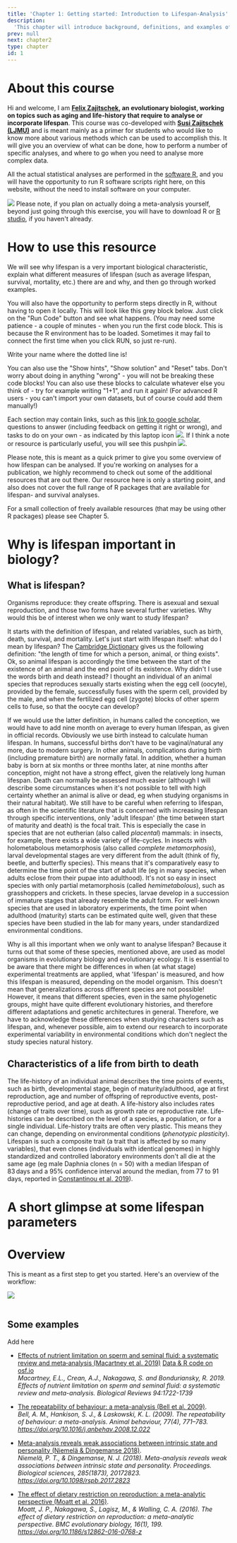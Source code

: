 ```yaml
---
title: 'Chapter 1: Getting started: Introduction to Lifespan-Analysis'
description:
  'This chapter will introduce background, definitions, and examples of lifespan analysis'
prev: null
next: chapter2
type: chapter
id: 1
---
```


<exercise id="1" title="Preface & Disclaimer">

# About this course

Hi and welcome, I am **[Felix Zajitschek](https://felix.zajitschek.net), an evolutionary biologist, working on topics such as aging and life-history that require to analyse or incorporate lifespan**. This course was co-developed with **[Susi Zajitschek (LJMU)](https://www.ljmu.ac.uk/about-us/staff-profiles/faculty-of-science/school-of-biological-and-environmental-sciences/susanne-zajitschek)** and is meant mainly as a primer for students who would like to know more about various methods which can be used to accomplish this. It will give you an overview of what can be done, how to perform a number of specific analyses, and where to go when you need to analyse more complex data.

All the actual statistical analyses are performed in the [software R](https://www.r-project.org/about.html), and you will have the opportunity to run R software scripts right here, on this website, without the need to install software on your computer.

![](https://github.com/zajitschek/lifespananalysis/blob/master/images/pushpin.svg?raw=true) Please note, if you plan on actually doing a meta-analysis yourself, beyond just going through this exercise, you will have to download R or [R studio](https://rstudio.com/products/rstudio/download/), if you haven't already. 

# How to use this resource

We will see why lifespan is a very important biological characteristic, explain what different measures of lifespan (such as average lifespan, survival, mortality, etc.) there are and why, and then go through worked examples.

You will also have the opportunity to perform steps directly in R, without having to open it locally. This will look like this grey block below. Just click on the "Run Code" button and see what happens. 
(You may need some patience - a couple of minutes - when you run the first  code block. This is because the R environment has to be loaded. Sometimes it may fail to connect the first time when you click RUN, so just re-run).

<codeblock id="intro_1">
Write your name where the dotted line is!
</codeblock>

You can also use the "Show hints", "Show solution" and "Reset" tabs. Don't worry about doing in anything "wrong" - you will not be breaking these code blocks! You can also use these blocks to calculate whatever else you think of - try for example writing "1+1", and run it again! (For advanced R users - you can't import your own datasets, but of course could add them manually!)

Each section may contain links, such as this [link to google scholar](https://scholar.google.com/), questions to answer (including feedback on getting it right or wrong), and tasks to do on your own - as indicated by this laptop icon  ![](https://github.com/zajitschek/lifespananalysis/blob/master/images/computertaskicon.svg?raw=true). If I think a note or resource is particularly useful, you will see this pushpin  ![](https://github.com/zajitschek/lifespananalysis/blob/master/images/pushpin.svg?raw=true).
<br>

Please note, this is meant as a quick primer to give you some overview of how lifespan can be analysed. If you're working on analyses for a publication, we highly recommend to check out some of the additional resources that are out there. Our resource here is only a starting point, and also does not cover the full range of R packages that are available for lifespan- and survival analyses.

For a small collection of freely available resources (that may be using other R packages) please see Chapter 5.

</exercise>

<exercise id="2" title="Introduction">

# Why is lifespan important in biology?   


## What is lifespan?

Organisms reproduce: they create offspring. There is asexual and sexual reproduction, and those two forms have several further varieties. Why would this be of interest when we only want to study lifespan?

It starts with the definition of lifespan, and related variables, such as birth, death, survival, and mortality. Let's just start with lifespan itself: what do I mean by lifespan? The [Cambridge Dictionary](https://dictionary.cambridge.org/dictionary/english/lifespan) gives us the following definition: "the length of time for which a person, animal, or thing exists". Ok, so animal lifespan is accordingly the time between the start of the existence of an animal and the end point of its existence. Why didn't I use the words birth and death instead? I thought an individual of an animal species that reproduces sexually starts existing when the egg cell (oocyte), provided by the female, successfully fuses with the sperm cell, provided by the male, and when the fertilized egg cell (zygote) blocks of other sperm cells to fuse, so that the oocyte can develop? 

If we would use the latter definition, in humans called the conception, we would have to add nine month on average to every human lifespan, as given in official records. Obviously we use birth instead to calculate human lifespan. In humans, successful births don't have to be vaginal/natural any more, due to modern surgery. In other animals, complications during birth (including premature birth) are normally fatal. In addition, whether a human baby is born at six months or three months later, at nine months after conception, might not have a strong effect, given the relatively long human lifespan. Death can normally be assessed much easier (although I will describe some circumstances when it's not possible to tell with high certainty whether an animal is alive or dead, eg when studying organisms in their natural habitat). We still have to be careful when referring to lifespan, as often in the scientific literature that is concerned with increasing lifespan through specific interventions, only 'adult lifespan' (the time between start of maturity and death) is the focal trait. This is especially the case in species that are not eutherian (also called *placental*) mammals: in insects, for example, there exists a wide variety of life-cycles. In insects with holometabolous metamorphosis (also called *complete metamorphosis*), larval developmental stages are very different from the adult (think of fly, beetle, and butterfly species). This means that it's comparatively easy to determine the time point of the start of adult life (eg in many species, when adults eclose from their pupae into adulthood). It's not so easy in insect species with only partial metamorphosis (called *hemimetabolous*), such as grasshoppers and crickets. In these species, larvae develop in a succession of immature stages that already resemble the adult form. For well-known species that are used in laboratory experiments, the time point when adulthood (maturity) starts can be estimated quite well, given that these species have been studied in the lab for many years, under standardized environmental conditions.

Why is all this important when we only want to analyse lifespan? Because it turns out that some of these species, mentioned above, are used as model organisms in evolutionary biology and evolutionary ecology. It is essential to be aware that there might be differences in when (at what stage) experimental treatments are applied, what 'lifespan' is measured, and how this lifespan is measured, depending on the model organism. This doesn't mean that generalizations across different species are not possible! However, it means that different species, even in the same phylogenetic groups, might have quite different evolutionary histories, and therefore different adaptations and genetic architectures in general. Therefore, we have to acknowledge these differences when studying characters such as lifespan, and, whenever possible, aim to extend our research to incorporate experimental variability in environmental conditions which don't neglect the study species natural history.

## Characteristics of a life from birth to death

The life-history of an individual animal describes the time points of events, such as birth, developmental stage, begin of maturity/adulthood, age at first reproduction, age  and number of offspring of reproductive events, post-reproductive period, and age at death. A life-history also includes rates (change of traits over time), such as growth rate or reproductive rate. Life-histories can be described on the level of a species, a population, or for a single individual. Life-history traits are often very plastic. This means they can change, depending on environmental conditions (*phenotypic plasticity*). Lifespan is such a composite trait (a trait that is affected by so many variables), that even clones (individuals with identical genomes) in highly standardized and controlled laboratory environments don't all die at the same age (eg male Daphnia clones  (n = 50) with a median lifespan of 83 days and a 95% confidence interval around the median, from 77 to 91 days, reported in [Constantinou et al. 2019](https://www.sciencedirect.com/science/article/pii/S0531556519300762)). 

# A short glimpse at some lifespan parameters



</exercise>

<exercise id="3" title="The structure of this course">

# Overview

This is meant as a first step to get you started.  Here's an overview of the workflow:

![](https://github.com/SusZaj/metaanalysis/blob/master/images/overview2.png?raw=true)
<br>
<br>

## Some examples 
Add here

- [Effects of nutrient limitation on sperm and seminal fluid: a systematic review and meta‐analysis (Macartney et al. 2019)](http://www.bonduriansky.net/Macartney_et_a_2019_Biological_Reviews.pdf) [Data & R code on osf.io](https://osf.io/aqw8u/)    
*Macartney, E.L., Crean, A.J., Nakagawa, S. and Bonduriansky, R. 2019. Effects of nutrient limitation on sperm and seminal fluid: a systematic review and meta-analysis. Biological Reviews 94:1722-1739*

- [The repeatability of behaviour: a meta-analysis (Bell et al. 2009)](https://www.ncbi.nlm.nih.gov/pmc/articles/PMC3972767/).   
*Bell, A. M., Hankison, S. J., & Laskowski, K. L. (2009). The repeatability of behaviour: a meta-analysis. Animal behaviour, 77(4), 771–783. https://doi.org/10.1016/j.anbehav.2008.12.022*

- [Meta-analysis reveals weak associations between intrinsic state and personality (Niemelä & Dingemanse 2018)](https://royalsocietypublishing.org/doi/10.1098/rspb.2017.2823).    
*Niemelä, P. T., & Dingemanse, N. J. (2018). Meta-analysis reveals weak associations between intrinsic state and personality. Proceedings. Biological sciences, 285(1873), 20172823. https://doi.org/10.1098/rspb.2017.2823*

- [The effect of dietary restriction on reproduction: a meta-analytic perspective (Moatt et al. 2016)](https://bmcevolbiol.biomedcentral.com/articles/10.1186/s12862-016-0768-z).   
*Moatt, J. P., Nakagawa, S., Lagisz, M., & Walling, C. A. (2016). The effect of dietary restriction on reproduction: a meta-analytic perspective. BMC evolutionary biology, 16(1), 199. https://doi.org/10.1186/s12862-016-0768-z*

</exercise>
